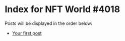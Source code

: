 # Index for NFT World #4018
Posts will be displayed in the order below:

- [Your first post](./001-first.md)

